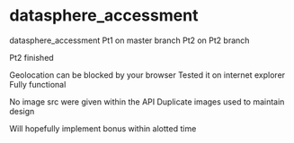 # datasphere_accessment

datasphere_accessment
Pt1 on master branch Pt2 on Pt2 branch

Pt2 finished

Geolocation can be blocked by your browser Tested it on internet explorer Fully functional

No image src were given within the API Duplicate images used to maintain design

Will hopefully implement bonus within alotted time
